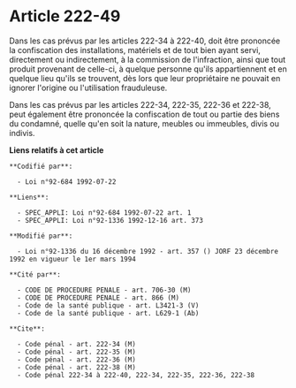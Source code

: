 # Article 222-49

Dans les cas prévus par les articles 222-34 à 222-40, doit être prononcée la confiscation des installations, matériels et de
tout bien ayant servi, directement ou indirectement, à la commission de l'infraction, ainsi que tout produit provenant de
celle-ci, à quelque personne qu'ils appartiennent et en quelque lieu qu'ils se trouvent, dès lors que leur propriétaire ne
pouvait en ignorer l'origine ou l'utilisation frauduleuse.

Dans les cas prévus par les articles 222-34, 222-35, 222-36 et 222-38, peut également être prononcée la confiscation de tout
ou partie des biens du condamné, quelle qu'en soit la nature, meubles ou immeubles, divis ou indivis.

**Liens relatifs à cet article**

	**Codifié par**:

	  - Loi n°92-684 1992-07-22

	**Liens**:

	  - SPEC_APPLI: Loi n°92-684 1992-07-22 art. 1
	  - SPEC_APPLI: Loi n°92-1336 1992-12-16 art. 373

	**Modifié par**:

	  - Loi n°92-1336 du 16 décembre 1992 - art. 357 () JORF 23 décembre 1992 en vigueur le 1er mars 1994

	**Cité par**:

	  - CODE DE PROCEDURE PENALE - art. 706-30 (M)
	  - CODE DE PROCEDURE PENALE - art. 866 (M)
	  - Code de la santé publique - art. L3421-3 (V)
	  - Code de la santé publique - art. L629-1 (Ab)

	**Cite**:

	  - Code pénal - art. 222-34 (M)
	  - Code pénal - art. 222-35 (M)
	  - Code pénal - art. 222-36 (M)
	  - Code pénal - art. 222-38 (M)
	  - Code pénal 222-34 à 222-40, 222-34, 222-35, 222-36, 222-38
